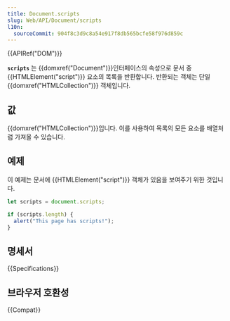 ```yaml
---
title: Document.scripts
slug: Web/API/Document/scripts
l10n:
  sourceCommit: 904f8c3d9c8a54e917f8db565bcfe58f976d859c
---
```


{{APIRef("DOM")}}

**`scripts`** 는 {{domxref("Document")}}인터페이스의 속성으로 문서 중{{HTMLElement("script")}} 요소의 목록을 반환합니다. 반환되는 객체는 단일 {{domxref("HTMLCollection")}} 객체입니다.

## 값

{{domxref("HTMLCollection")}}입니다. 이를 사용하여 목록의 모든 요소를 배열처럼 가져올 수 있습니다.

## 예제

이 예제는 문서에 {{HTMLElement("script")}} 객체가 있음을 보여주기 위한 것입니다.

```js
let scripts = document.scripts;

if (scripts.length) {
  alert("This page has scripts!");
}
```

## 명세서

{{Specifications}}

## 브라우저 호환성

{{Compat}}
